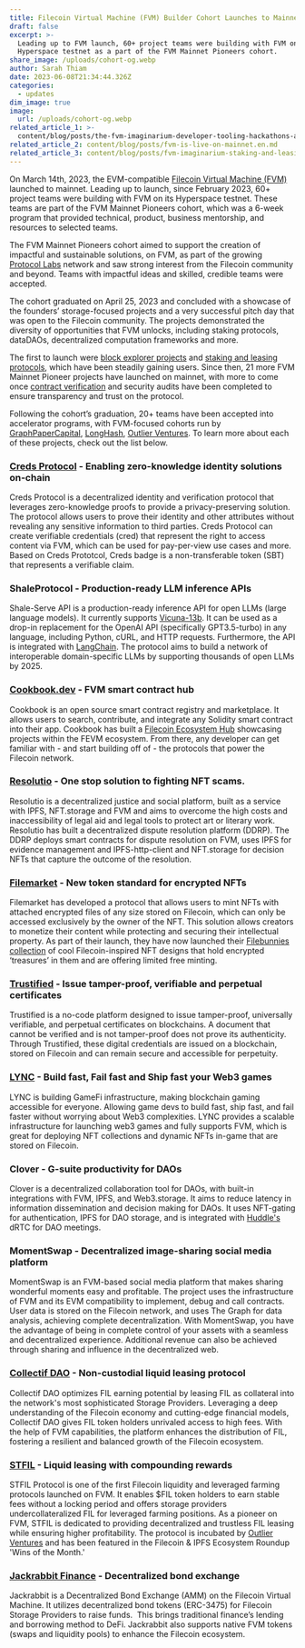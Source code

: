 ```yaml
---
title: Filecoin Virtual Machine (FVM) Builder Cohort Launches to Mainnet
draft: false
excerpt: >-
  Leading up to FVM launch, 60+ project teams were building with FVM on its
  Hyperspace testnet as a part of the FVM Mainnet Pioneers cohort.
share_image: /uploads/cohort-og.webp
author: Sarah Thiam
date: 2023-06-08T21:34:44.326Z
categories:
  - updates
dim_image: true
image:
  url: /uploads/cohort-og.webp
related_article_1: >-
  content/blog/posts/the-fvm-imaginarium-developer-tooling-hackathons-and-other-opportunities-for-builders.en.md
related_article_2: content/blog/posts/fvm-is-live-on-mainnet.en.md
related_article_3: content/blog/posts/fvm-imaginarium-staking-and-leasing-protocols.en.md
---
```


On March 14th, 2023, the EVM-compatible [Filecoin Virtual Machine (FVM)](http://fvm.filecoin.io/) launched to mainnet. Leading up to launch, since February 2023, 60+ project teams were building with FVM on its Hyperspace testnet. These teams are part of the FVM Mainnet Pioneers cohort, which was a 6-week program that provided technical, product, business mentorship, and resources to selected teams. 

The FVM Mainnet Pioneers cohort aimed to support the creation of impactful and sustainable solutions, on FVM, as part of the growing [Protocol Labs](http://protocol.ai/) network and saw strong interest from the Filecoin community and beyond. Teams with impactful ideas and skilled, credible teams were accepted. 

The cohort graduated on April 25, 2023 and concluded with a showcase of  the founders’ storage-focused projects and a very successful pitch day that was open to the Filecoin community. The projects demonstrated the diversity of opportunities that FVM unlocks, including staking protocols, dataDAOs, decentralized computation frameworks and more.

The first to launch were [block explorer projects](https://filecoin.io/blog/posts/the-fvm-imaginarium-block-explorers/) and [staking and leasing protocols](https://filecoin.io/blog/posts/fvm-imaginarium-staking-and-leasing-protocols/), which have been steadily gaining users. Since then, 21 more FVM Mainnet Pioneer projects have launched on mainnet, with more to come once [contract verification](https://docs.filecoin.io/smart-contracts/developing-contracts/verify-contracts/) and security audits have been completed to ensure transparency and trust on the protocol.

Following the cohort’s graduation, 20+ teams have been accepted into accelerator programs, with FVM-focused cohorts run by [GraphPaperCapital](https://www.graphpapercapital.xyz/), [LongHash](https://www.longhash.vc/), [Outlier Ventures](https://outlierventures.io/). To learn more about each of these projects, check out the list below. 

### [Creds Protocol](https://creds-protocol-documentation.vercel.app/) - Enabling zero-knowledge identity solutions on-chain

Creds Protocol is a decentralized identity and verification protocol that leverages zero-knowledge proofs to provide a privacy-preserving solution. The protocol allows users to prove their identity and other attributes without revealing any sensitive information to third parties. Creds Protocol can create verifiable credentials (cred) that represent the right to access content via FVM, which can be used for pay-per-view use cases and more. Based on Creds Prototcol, Creds badge is a non-transferable token (SBT) that represents a verifiable claim. 

### ShaleProtocol - Production-ready LLM inference APIs

Shale-Serve API is a production-ready inference API for open LLMs (large language models). It currently supports [Vicuna-13b](https://lmsys.org/blog/2023-03-30-vicuna/). It can be used as a drop-in replacement for the OpenAI API (specifically GPT3.5-turbo) in any language, including Python, cURL, and HTTP requests. Furthermore, the API is integrated with [LangChain](https://python.langchain.com/docs/integrations/providers/shaleprotocol/). The protocol aims to build a network of interoperable domain-specific LLMs by supporting thousands of open LLMs by 2025. 

### [Cookbook.dev](https://www.cookbook.dev/filecoin) - FVM smart contract hub

Cookbook is an open source smart contract registry and marketplace. It allows users to search, contribute, and integrate any Solidity smart contract into their app. Cookbook has built a [Filecoin Ecosystem Hub](https://www.cookbook.dev/filecoin) showcasing projects within the FEVM ecosystem. From there, any developer can get familiar with - and start building off of - the protocols that power the Filecoin network.

### [Resolutio](https://resolutio.ai/) - One stop solution to fighting NFT scams. 

Resolutio is a decentralized justice and social platform, built as a service with IPFS, NFT.storage and FVM and aims to overcome the high costs and inaccessibility of legal aid and legal tools to protect art or literary work. Resolutio has built a decentralized dispute resolution platform (DDRP). The DDRP deploys smart contracts for dispute resolution on FVM, uses IPFS for evidence management and IPFS-http-client and NFT.storage for decision NFTs that capture the outcome of the resolution.

### [Filemarket](https://filemarket.xyz/) - New token standard for encrypted NFTs

Filemarket has developed a protocol that allows users to mint NFTs with attached encrypted files of any size stored on Filecoin, which can only be accessed exclusively by the owner of the NFT. This solution allows creators to monetize their content while protecting and securing their intellectual property. As part of their launch, they have now launched their [Filebunnies collection](https://filebunnies.xyz/) of cool Filecoin-inspired NFT designs that hold encrypted ‘treasures’ in them and are offering limited free minting. 

### [Trustified](https://www.trustified.in/) - Issue tamper-proof, verifiable and perpetual certificates

Trustified is a no-code platform designed to issue tamper-proof, universally verifiable, and perpetual certificates on blockchains. A document that cannot be verified and is not tamper-proof does not prove its authenticity. Through Trustified, these digital credentials are issued on a blockchain, stored on Filecoin and can remain secure and accessible for perpetuity.

### [LYNC](https://lync.world/) - Build fast, Fail fast and Ship fast your Web3 games

LYNC is building GameFi infrastructure, making blockchain gaming accessible for everyone. Allowing game devs to build fast, ship fast, and fail faster without worrying about Web3 complexities. LYNC provides a scalable infrastructure for launching web3 games and fully supports FVM, which is great for deploying NFT collections and dynamic NFTs in-game that are stored on Filecoin.

### Clover - G-suite productivity for DAOs

Clover is a decentralized collaboration tool for DAOs, with built-in integrations with FVM, IPFS, and Web3.storage. It aims to reduce latency in information dissemination and decision making for DAOs. It uses NFT-gating for authentication, IPFS for DAO storage, and is integrated with [Huddle's](https://fvm.huddle01.com/) dRTC for DAO meetings.

### MomentSwap - Decentralized image-sharing social media platform

MomentSwap is an FVM-based social media platform that makes sharing wonderful moments easy and profitable. The project uses the infrastructure of FVM and its EVM compatibility to implement, debug and call contracts. User data is stored on the Filecoin network, and uses The Graph for data analysis, achieving complete decentralization. With MomentSwap, you have the advantage of being in complete control of your assets with a seamless and decentralized experience. Additional revenue can also be achieved through sharing and influence in the decentralized web.

### [Collectif DAO](https://collectif.finance/) - Non-custodial liquid leasing protocol

Collectif DAO optimizes FIL earning potential by leasing FIL as collateral into the network's most sophisticated Storage Providers. Leveraging a deep understanding of the Filecoin economy and cutting-edge financial models, Collectif DAO gives FIL token holders unrivaled access to high fees. With the help of FVM capabilities, the platform enhances the distribution of FIL, fostering a resilient and balanced growth of the Filecoin ecosystem. 

### [STFIL](https://www.stfil.io/) - Liquid leasing with compounding rewards 

STFIL Protocol is one of the first Filecoin liquidity and leveraged farming protocols launched on FVM. It enables $FIL token holders to earn stable fees without a locking period and offers storage providers undercollateralized FIL for leveraged farming positions. As a pioneer on FVM, STFIL is dedicated to providing decentralized and trustless FIL leasing while ensuring higher profitability. The protocol is incubated by [Outlier Ventures](https://twitter.com/oviohq/status/1662062713550299136?s=46&t=XwjlEiqmvBvELhXXb60cUw) and has been featured in the Filecoin & IPFS Ecosystem Roundup 'Wins of the Month.'

### [Jackrabbit Finance](http://jackrabbitfinance.xyz/) - Decentralized bond exchange

Jackrabbit is a Decentralized Bond Exchange (AMM) on the Filecoin Virtual Machine. It utilizes decentralized bond tokens (ERC-3475) for Filecoin Storage Providers to raise funds.  This brings traditional finance’s lending and borrowing method to DeFi. Jackrabbit also supports native FVM tokens (swaps and liquidity pools) to enhance the Filecoin ecosystem.
